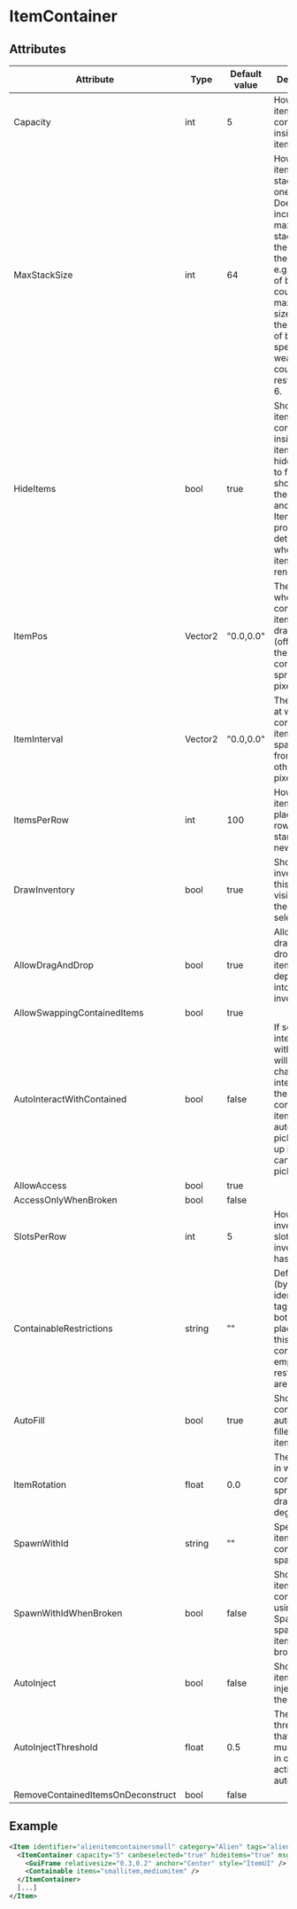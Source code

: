 # ItemContainer


## Attributes

| Attribute|Type|Default value|Description |
| ---|---|---|--- |
| Capacity|int|5|How many items can be contained inside this item. |
| MaxStackSize|int|64|How many items can be stacked in one slot. Does not increase the maximum stack size of the items themselves, e.g. a stack of bullets could have a maximum size of 8 but the number of bullets in a specific weapon could be restricted to 6. |
| HideItems|bool|true|Should the items contained inside this item be hidden. If set to false, you should use the ItemPos and ItemInterval properties to determine where the items get rendered. |
| ItemPos|Vector2|"0.0,0.0"|The position where the contained items get drawn at (offset from the upper left corner of the sprite in pixels). |
| ItemInterval|Vector2|"0.0,0.0"|The interval at which the contained items are spaced apart from each other (in pixels). |
| ItemsPerRow|int|100|How many items are placed in a row before starting a new row. |
| DrawInventory|bool|true|Should the inventory of this item be visible when the item is selected. |
| AllowDragAndDrop|bool|true|Allow dragging and dropping items to deposit items into this inventory. |
| AllowSwappingContainedItems|bool|true| |
| AutoInteractWithContained|bool|false|If set to true, interacting with this item will make the character interact with the contained item(s), automatically picking them up if they can be picked up. |
| AllowAccess|bool|true| |
| AccessOnlyWhenBroken|bool|false| |
| SlotsPerRow|int|5|How many inventory slots the inventory has per row. |
| ContainableRestrictions|string|""|Define items (by identifiers or tags) that bots should place inside this container. If empty, no restrictions are applied. |
| AutoFill|bool|true|Should this container be automatically filled with items? |
| ItemRotation|float|0.0|The rotation in which the contained sprites are drawn (in degrees). |
| SpawnWithId|string|""|Specify an item for the container to spawn with. |
| SpawnWithIdWhenBroken|bool|false|Should the items configured using SpawnWithId spawn if this item is broken. |
| AutoInject|bool|false|Should the items be injected into the user. |
| AutoInjectThreshold|float|0.5|The health threshold that the user must reach in order to activate the autoinjection. |
| RemoveContainedItemsOnDeconstruct|bool|false| |



## Example
```xml
<Item identifier="alienitemcontainersmall" category="Alien" tags="aliencontainer" linkable="true" pickdistance="150" scale="0.5">
  <ItemContainer capacity="5" canbeselected="true" hideitems="true" msg="ItemMsgInteractSelect">
    <GuiFrame relativesize="0.3,0.2" anchor="Center" style="ItemUI" />
    <Containable items="smallitem,mediumitem" />
  </ItemContainer>
  [...]
</Item>
```

